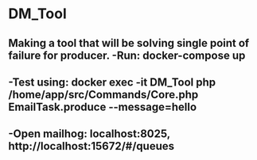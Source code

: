 
# DM_Tool
Making a tool that will be solving single point of failure for producer.
-Run: docker-compose up
-
-Test using: docker exec -it DM_Tool php /home/app/src/Commands/Core.php EmailTask.produce --message=hello
-
-Open mailhog: localhost:8025, http://localhost:15672/#/queues
-
